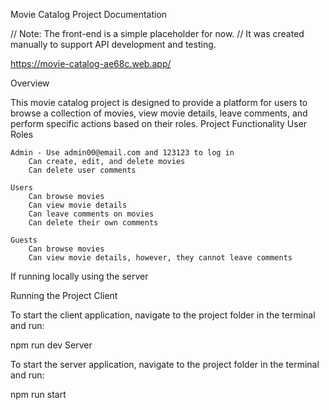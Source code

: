 Movie Catalog Project Documentation

// Note: The front-end is a simple placeholder for now.
// It was created manually to support API development and testing.

https://movie-catalog-ae68c.web.app/

Overview

This movie catalog project is designed to provide a platform for users to browse a collection of movies, view movie details, leave comments, and perform specific actions based on their roles.
Project Functionality
User Roles

    Admin - Use admin00@email.com and 123123 to log in
        Can create, edit, and delete movies
        Can delete user comments

    Users
        Can browse movies
        Can view movie details
        Can leave comments on movies
        Can delete their own comments

    Guests
        Can browse movies
        Can view movie details, however, they cannot leave comments


If running locally using the server 

Running the Project
Client

To start the client application, navigate to the project folder in the terminal and run:

npm run dev
Server

To start the server application, navigate to the project folder in the terminal and run:

npm run start
